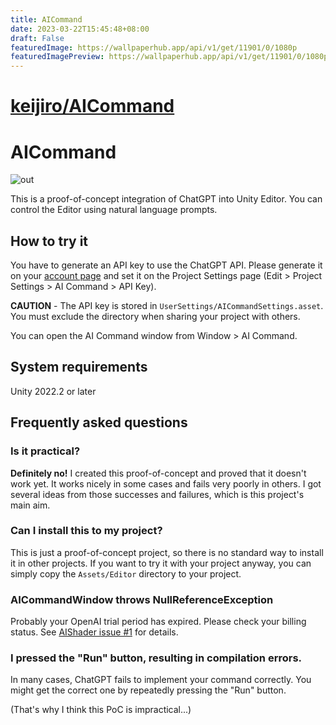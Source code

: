 ```yaml
---
title: AICommand
date: 2023-03-22T15:45:48+08:00
draft: False
featuredImage: https://wallpaperhub.app/api/v1/get/11901/0/1080p
featuredImagePreview: https://wallpaperhub.app/api/v1/get/11901/0/1080p
---
```


# [keijiro/AICommand](https://github.com/keijiro/AICommand)

# AICommand

![out](https://user-images.githubusercontent.com/343936/226172223-acfba006-8621-425f-a697-be745a94503f.gif)

This is a proof-of-concept integration of ChatGPT into Unity Editor. You can
control the Editor using natural language prompts.

## How to try it

You have to generate an API key to use the ChatGPT API. Please generate it on
your [account page](https://platform.openai.com/account/api-keys) and set it on
the Project Settings page (Edit > Project Settings > AI Command > API Key).

**CAUTION** - The API key is stored in `UserSettings/AICommandSettings.asset`.
You must exclude the directory when sharing your project with others.

You can open the AI Command window from Window > AI Command.

## System requirements

Unity 2022.2 or later

## Frequently asked questions

### Is it practical?

**Definitely no!** I created this proof-of-concept and proved that it doesn't
work yet. It works nicely in some cases and fails very poorly in others. I got
several ideas from those successes and failures, which is this project's main
aim.

### Can I install this to my project?

This is just a proof-of-concept project, so there is no standard way to install
it in other projects. If you want to try it with your project anyway, you can
simply copy the `Assets/Editor` directory to your project.

### AICommandWindow throws NullReferenceException

Probably your OpenAI trial period has expired. Please check your billing status.
See [AIShader issue #1] for details.

[AIShader Issue #1]: https://github.com/keijiro/AIShader/issues/1

### I pressed the "Run" button, resulting in compilation errors.

In many cases, ChatGPT fails to implement your command correctly. You might get
the correct one by repeatedly pressing the "Run" button.

(That's why I think this PoC is impractical...)
